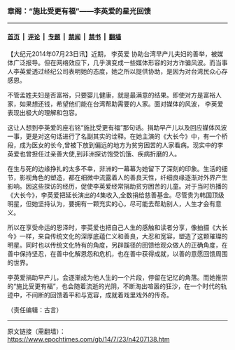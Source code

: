 ### 章阁：“施比受更有福”——李英爱的星光回馈

---

#### [首页](../../../..?n4207138) &nbsp;|&nbsp; [评论](../../../../../epoch-comment?n4207138) &nbsp;|&nbsp; [专题](../../../../../epoch-special?n4207138) &nbsp;|&nbsp; [禁闻](../../../../../epoch-news?n4207138) &nbsp;|&nbsp; [禁书](../../../../../books?n4207138) &nbsp;|&nbsp; [翻墙](https://github.com/gfw-breaker/nogfw/blob/master/README.md?n4207138)


<div class="post_content" id="artbody" itemprop="articleBody">
 <!-- article content begin -->
 <p>
  【大纪元2014年07月23日讯】近期，
  <ok href="https://www.epochtimes.com/gb/tag/%E6%9D%8E%E8%8B%B1%E7%88%B1.html">
   李英爱
  </ok>
  协助台湾早产儿夫妇的善举，被媒体广泛报导。但在网络效应下，几乎演变成一些媒体形容的对方诈骗风波。而当事人李英爱透过经纪公司表明她的态度，她之所以提供协助，是因为对台湾民众心存感恩。
 </p>
 <p>
  不管孟姓夫妇是否富裕，只要婴儿健康，就是最满意的结果。即使对方是富裕人家，如果想还钱，希望他们能在台湾帮助需要的人家。面对媒体的风波，
  <ok href="https://www.epochtimes.com/gb/tag/%E6%9D%8E%E8%8B%B1%E7%88%B1.html">
   李英爱
  </ok>
  表现出极大的理解和包容。
 </p>
 <p>
  这让人想到李英爱的座右铭“施比受更有福”那句话。捐助早产儿以及回应媒体风波一事，更是对这句话进行了名副其实的诠释。在她主演的《大长今》中，有一个桥段，成为医女的长今,曾被下放到偏远的地方为贫穷困苦的人家看病。现实中的李英爱也曾担任过亲善大使,到非洲探访饱受饥饿、疾病折磨的人。
 </p>
 <p>
  在生与死的边缘挣扎的太多不幸，非洲的一幕幕为她留下了深刻的印象。生活的细节，影视角色的塑造，都在细微中流露着人的善良天性，纤细良缘逐渐对外界产生影响。因这些探访的经历，促使李英爱经常捐助贫穷困苦的儿童。对于当时热播的《大长今》，李英爱把延长演出的4集收入,全数捐给慈善基金。尽管贵为韩国顶级明星，但她坚持认为，要拥有一颗充实的心，尽可能去帮助别人，人生才会有意义。
 </p>
 <p>
  所以在享受命运的恩泽时，李英爱也把自己人生的感触和读者分享，像拍摄《大长今》一样，来自传统文化的深厚底蕴仁义和善良，大忍和宽容，塑造了这颗璀璨的明星。同时也以传统文化特有的角度，另辟蹊径的回馈给观众做人的正确角度，在善中保持坚忍，在善中化解恩怨和危机，也在善中获得成就，以善的意愿回馈周围的世界。
 </p>
 <p>
  李英爱捐助早产儿，会逐渐成为他人生的一个片段，停留在记忆的角落。而她推崇的“施比受更有福”，也会随着流逝的光阴，不断淘出喧嚣的狂沙，在一个时代的轨迹中，不间断的回馈着平和与宽容，成就着戏里戏外的传奇。
 </p>
 <p>
  （责任编辑：古言）
 </p>
 <!-- article content end -->
 <div id="below_article_ad">
 </div>
</div>


---

原文链接（需翻墙）：https://www.epochtimes.com/gb/14/7/23/n4207138.htm